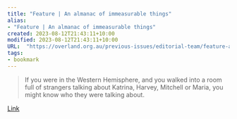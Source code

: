 ```yaml
---
title: "Feature | An almanac of immeasurable things"
alias:
- "Feature | An almanac of immeasurable things"
created: 2023-08-12T21:43:11+10:00
modified: 2023-08-12T21:43:11+10:00
URL:  "https://overland.org.au/previous-issues/editorial-team/feature-an-almanac-of-immeasurable-things/"
tags:
- bookmark
---
```


> If you were in the Western Hemisphere, and you walked into a room full of strangers talking about Katrina, Harvey, Mitchell or Maria, you might know who they were talking about.

[Link](https://overland.org.au/previous-issues/editorial-team/feature-an-almanac-of-immeasurable-things/)